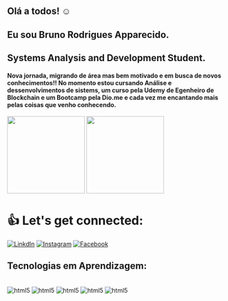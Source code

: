 ## Olá a todos! ☺️

## Eu sou Bruno Rodrigues Apparecido.

## Systems Analysis and Development Student.

#### Nova jornada, migrando de área mas bem motivado e em busca de novos conhecimentos!! No momento estou cursando Análise e dessenvolvimentos de sistems, um curso pela Udemy de Egenheiro de Blockchain e um Bootcamp pela Dio.me e cada vez me encantando mais pelas coisas que venho conhecendo.



<div>
  
<img height="180em" src="https://github-readme-stats.vercel.app/api?username=brodriguesapp&show_icons=true&theme=dark"/>
<img height="180em" src="https://github-readme-stats.vercel.app/api/top-langs/?username=brodriguesapp&layout=compact&theme=dark"/>
  
  </div>
    
# 👍 Let's get connected:
    
[![LinkdIn](https://img.shields.io/badge/LinkedIn-0077B5?style=for-the-badge&logo=linkedin&logoColor=white)](https://www.linkedin.com/in/bruno-rodrigues-apparecido-42a1001b2)
[![Instagram](https://img.shields.io/badge/Instagram-E4405F?style=for-the-badge&logo=instagram&logoColor=purple)](https://www.instagram.com/bruno___90/)
[![Facebook](https://img.shields.io/badge/Facebook-1877F2?style=for-the-badge&logo=facebook&logoColor=white)](https://www.facebook.com/rodrigues.bruno.9)

## Tecnologias em Aprendizagem:

<div style="display: inline_block"><br/>
  <img align="center" alt="html5" src="https://img.shields.io/badge/HTML5-E34F26?style=for-the-badge&logo=html5&logoColor=white" />
  <img align="center" alt="html5" src="https://img.shields.io/badge/CSS3-1572B6?style=for-the-badge&logo=css3&logoColor=white" />
  <img align="center" alt="html5" src="https://img.shields.io/badge/Java-ED8B00?style=for-the-badge&logo=java&logoColor=white" />
  <img align="center" alt="html5" src="https://img.shields.io/badge/JavaScript-323330?style=for-the-badge&logo=javascript&logoColor=F7DF1E" />
  <img align="center" alt="html5" src="https://img.shields.io/badge/Python-3776AB?style=for-the-badge&logo=python&logoColor=white" />

